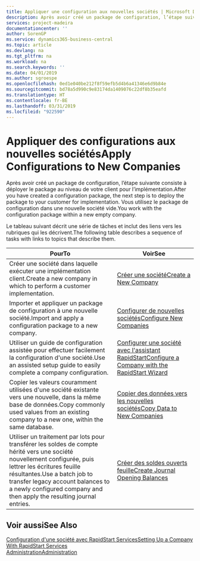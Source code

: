 ```yaml
---
title: Appliquer une configuration aux nouvelles sociétés | Microsoft Docs
description: Après avoir créé un package de configuration, l’étape suivante consiste à déployer le package au niveau de votre client pour l’implémentation. Vous utilisez la configuration avec une nouvelle société vide.
services: project-madeira
documentationcenter: ''
author: SorenGP
ms.service: dynamics365-business-central
ms.topic: article
ms.devlang: na
ms.tgt_pltfrm: na
ms.workload: na
ms.search.keywords: ''
ms.date: 04/01/2019
ms.author: sgroespe
ms.openlocfilehash: 0ed1e040be212f8f59efb5d4b6a41346e6d9b84e
ms.sourcegitcommit: bd78a5d990c9e83174da1409076c22df8b35eafd
ms.translationtype: HT
ms.contentlocale: fr-BE
ms.lasthandoff: 03/31/2019
ms.locfileid: "922590"
---
```

# <a name="apply-configurations-to-new-companies"></a><span data-ttu-id="5dc71-104">Appliquer des configurations aux nouvelles sociétés</span><span class="sxs-lookup"><span data-stu-id="5dc71-104">Apply Configurations to New Companies</span></span>
<span data-ttu-id="5dc71-105">Après avoir créé un package de configuration, l’étape suivante consiste à déployer le package au niveau de votre client pour l’implémentation.</span><span class="sxs-lookup"><span data-stu-id="5dc71-105">After you have created a configuration package, the next step is to deploy the package to your customer for implementation.</span></span> <span data-ttu-id="5dc71-106">Vous utilisez le package de configuration dans une nouvelle société vide.</span><span class="sxs-lookup"><span data-stu-id="5dc71-106">You work with the configuration package within a new empty company.</span></span>  

 <span data-ttu-id="5dc71-107">Le tableau suivant décrit une série de tâches et inclut des liens vers les rubriques qui les décrivent.</span><span class="sxs-lookup"><span data-stu-id="5dc71-107">The following table describes a sequence of tasks with links to topics that describe them.</span></span>

|<span data-ttu-id="5dc71-108">**Pour**</span><span class="sxs-lookup"><span data-stu-id="5dc71-108">**To**</span></span>|<span data-ttu-id="5dc71-109">**Voir**</span><span class="sxs-lookup"><span data-stu-id="5dc71-109">**See**</span></span>|  
|------------|-------------|  
|<span data-ttu-id="5dc71-110">Créer une société dans laquelle exécuter une implémentation client.</span><span class="sxs-lookup"><span data-stu-id="5dc71-110">Create a new company in which to perform a customer implementation.</span></span>|[<span data-ttu-id="5dc71-111">Créer une société</span><span class="sxs-lookup"><span data-stu-id="5dc71-111">Create a New Company</span></span>](admin-how-to-create-a-new-company.md)|  
|<span data-ttu-id="5dc71-112">Importer et appliquer un package de configuration à une nouvelle société.</span><span class="sxs-lookup"><span data-stu-id="5dc71-112">Import and apply a configuration package to a new company.</span></span>|[<span data-ttu-id="5dc71-113">Configurer de nouvelles sociétés</span><span class="sxs-lookup"><span data-stu-id="5dc71-113">Configure New Companies</span></span>](admin-how-to-configure-new-companies.md)|  
|<span data-ttu-id="5dc71-114">Utiliser un guide de configuration assistée pour effectuer facilement la configuration d'une société.</span><span class="sxs-lookup"><span data-stu-id="5dc71-114">Use an assisted setup guide to easily complete a company configuration.</span></span>|[<span data-ttu-id="5dc71-115">Configurer une société avec l'assistant RapidStart</span><span class="sxs-lookup"><span data-stu-id="5dc71-115">Configure a Company with the RapidStart Wizard</span></span>](admin-how-to-configure-a-company-with-the-rapidstart-wizard.md)|
|<span data-ttu-id="5dc71-116">Copier les valeurs couramment utilisées d'une société existante vers une nouvelle, dans la même base de données.</span><span class="sxs-lookup"><span data-stu-id="5dc71-116">Copy commonly used values from an existing company to a new one, within the same database.</span></span>|[<span data-ttu-id="5dc71-117">Copier des données vers les nouvelles sociétés</span><span class="sxs-lookup"><span data-stu-id="5dc71-117">Copy Data to New Companies</span></span>](admin-how-to-copy-data-to-new-companies.md)|  
|<span data-ttu-id="5dc71-118">Utiliser un traitement par lots pour transférer les soldes de compte hérité vers une société nouvellement configurée, puis lettrer les écritures feuille résultantes.</span><span class="sxs-lookup"><span data-stu-id="5dc71-118">Use a batch job to transfer legacy account balances to a newly configured company and then apply the resulting journal entries.</span></span>|[<span data-ttu-id="5dc71-119">Créer des soldes ouverts feuille</span><span class="sxs-lookup"><span data-stu-id="5dc71-119">Create Journal Opening Balances</span></span>](admin-how-to-create-journal-opening-balances.md)|  

## <a name="see-also"></a><span data-ttu-id="5dc71-120">Voir aussi</span><span class="sxs-lookup"><span data-stu-id="5dc71-120">See Also</span></span>  
[<span data-ttu-id="5dc71-121">Configuration d'une société avec RapidStart Services</span><span class="sxs-lookup"><span data-stu-id="5dc71-121">Setting Up a Company With RapidStart Services</span></span>](admin-set-up-a-company-with-rapidstart.md)  
[<span data-ttu-id="5dc71-122">Administration</span><span class="sxs-lookup"><span data-stu-id="5dc71-122">Administration</span></span>](admin-setup-and-administration.md)
